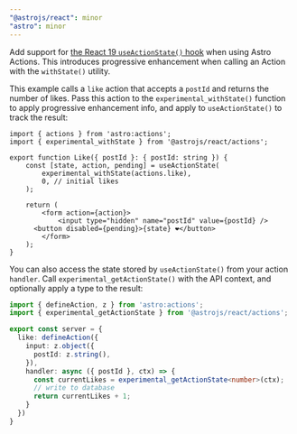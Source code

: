 ```yaml
---
"@astrojs/react": minor
"astro": minor
---
```


Add support for [the React 19 `useActionState()` hook](https://react.dev/reference/react/useActionState) when using Astro Actions. This introduces progressive enhancement when calling an Action with the `withState()` utility.

This example calls a `like` action that accepts a `postId` and returns the number of likes. Pass this action to the `experimental_withState()` function to apply progressive enhancement info, and apply to `useActionState()` to track the result:

```tsx
import { actions } from 'astro:actions';
import { experimental_withState } from '@astrojs/react/actions';

export function Like({ postId }: { postId: string }) {
	const [state, action, pending] = useActionState(
		experimental_withState(actions.like),
		0, // initial likes
	);

	return (
		<form action={action}>
			<input type="hidden" name="postId" value={postId} />
      <button disabled={pending}>{state} ❤️</button>
		</form>
	);
}
```

You can also access the state stored by `useActionState()` from your action `handler`. Call `experimental_getActionState()` with the API context, and optionally apply a type to the result:

```ts
import { defineAction, z } from 'astro:actions';
import { experimental_getActionState } from '@astrojs/react/actions';

export const server = {
  like: defineAction({
    input: z.object({
      postId: z.string(),
    }),
    handler: async ({ postId }, ctx) => {
      const currentLikes = experimental_getActionState<number>(ctx);
      // write to database
      return currentLikes + 1;
    }
  })
}
